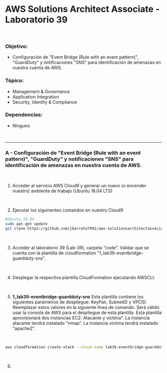 # AWS Solutions Architect Associate - Laboratorio 39

<br>

### Objetivo: 
*  Configuración de "Event Bridge (Rule with an event pattern)", "GuardDuty" y notificaciones "SNS" para identificación de amenazas en nuestra cuenta de AWS.

### Tópico:
* Management & Governance
* Application Integration
* Security, Identity & Compliance

### Dependencias:
* Ninguno

<br>


---

### A - Configuración de "Event Bridge (Rule with an event pattern)", "GuardDuty" y notificaciones "SNS" para identificación de amenazas en nuestra cuenta de AWS.

<br>


1. Acceder al servicio AWS Cloud9 y generar un nuevo (o encender nuestro) ambiente de trabajo (Ubuntu 18.04 LTS)

<br>

2. Ejecutar los siguinentes comandos en nuestro Cloud9

```bash
#Ubuntu 18.04
sudo apt-get update
git clone https://github.com/jbarreto7991/aws-solutionsarchitectassociate.git
```

<br>

3. Acceder al laboratorio 39 (Lab-39), carpeta "code". Validar que se cuenta con la plantilla de cloudformation "1_lab39-eventbridge-guardduty-sns".

<br>

4. Desplegar la respectiva plantilla CloudFormation ejecutando AWSCLI.

<br>

5. **1_lab39-eventbridge-guardduty-sns** Esta plantilla contiene los siguientes parámetros de despliegue: KeyPair, SubnetID y VPCID. Reemplazar estos valores en la siguiente línea de comando. Será válido usar la consola de AWS para el despliegue de esta plantilla. Esta plantilla aprovisionará dos instancias EC2: Atacante y victima". La instancia atacante tendrá instalado "nmap". La instancia victima tendrá instalado "apache2".

<br>

```bash
aws cloudformation create-stack --stack-name lab39-eventbridge-guardduty-sns --template-body file://~/environment/aws-solutionsarchitectassociate/Lab-39/code/1_lab39-eventbridge-guardduty-sns.yaml --parameters ParameterKey=KeyPair,ParameterValue="aws-solutionsarchitectassociate" ParameterKey=Subnet,ParameterValue="subnet-43d4a125" ParameterKey=VPC,ParameterValue="vpc-dd59d8a0" --capabilities CAPABILITY_NAMED_IAM
```

<br>

6. 